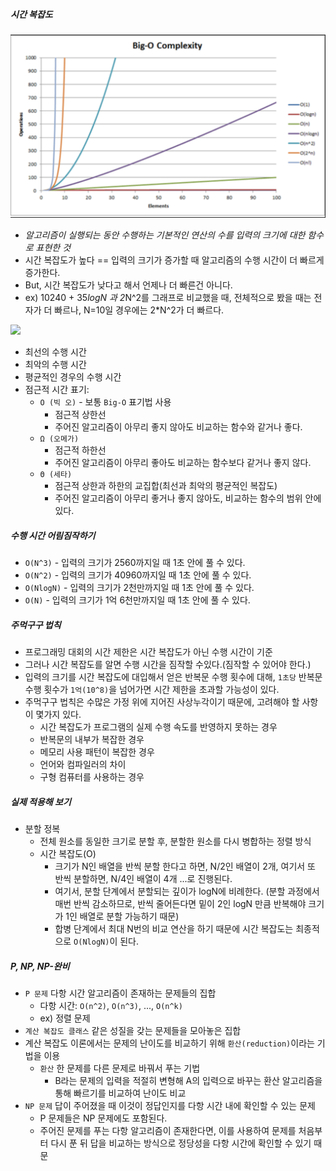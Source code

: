 ##### 시간 복잡도
![](../../img/theory/01-TimeComplexity/time_complexity_graph.png)

- *알고리즘이 실행되는 동안 수행하는 기본적인 연산의 수를 입력의 크기에 대한 함수로 표현한 것*
- 시간 복잡도가 높다 == 입력의 크기가 증가할 때 알고리즘의 수행 시간이 더 빠르게 증가한다.
- But, 시간 복잡도가 낮다고 해서 언제나 더 빠른건 아니다.
- ex) 10240 + 35*logN 과 2*N^2를 그래프로 비교했을 때, 전체적으로 봤을 때는 전자가 더 빠르나, N=10일 경우에는 2*N^2가 더 빠르다.

![](../../img/theory/01-TimeComplexity/compare_n2_and_log.png)

- 최선의 수행 시간
- 최악의 수행 시간
- 평균적인 경우의 수행 시간
- 점근적 시간 표기:
    - `O (빅 오)` - 보통 `Big-O` 표기법 사용
        - 점근적 상한선
        - 주어진 알고리즘이 아무리 좋지 않아도 비교하는 함수와 같거나 좋다.
    - `Ω (오메가)`
        - 점근적 하한선
        - 주어진 알고리즘이 아무리 좋아도 비교하는 함수보다 같거나 좋지 않다.
    - `Θ (세타)`
        - 점근적 상한과 하한의 교집합(최선과 최악의 평균적인 복잡도)
        - 주어진 알고리즘이 아무리 좋거나 좋지 않아도, 비교하는 함수의 범위 안에 있다.


##### 수행 시간 어림짐작하기

- `O(N^3)` - 입력의 크기가 2560까지일 때 1초 안에 풀 수 있다.
- `O(N^2)` - 입력의 크기가 40960까지일 때 1초 안에 풀 수 있다.
- `O(NlogN)` - 입력의 크기가 2천만까지일 때 1초 안에 풀 수 있다.
- `O(N)` - 입력의 크기가 1억 6천만까지일 때 1초 안에 풀 수 있다.

 
##### 주먹구구 법칙

- 프로그래밍 대회의 시간 제한은 시간 복잡도가 아닌 수행 시간이 기준
- 그러나 시간 복잡도를 알면 수행 시간을 짐작할 수있다.(짐작할 수 있어야 한다.)
- 입력의 크기를 시간 복잡도에 대입해서 얻은 반복문 수행 횟수에 대해, `1초당` 반복문 수행 횟수가 `1억(10^8)`을 넘어가면 시간 제한을 초과할 가능성이 있다.
- 주먹구구 법칙은 수많은 가정 위에 지어진 사상누각이기 때문에, 고려해야 할 사항이 몇가지 있다.
    - 시간 복잡도가 프로그램의 실제 수행 속도를 반영하지 못하는 경우
    - 반복문의 내부가 복잡한 경우
    - 메모리 사용 패턴이 복잡한 경우
    - 언어와 컴파일러의 차이
    - 구형 컴퓨터를 사용하는 경우


##### 실제 적용해 보기

- 분할 정복
    - 전체 원소를 동일한 크기로 분할 후, 분할한 원소를 다시 병합하는 정렬 방식
    - 시간 복잡도(O)
        - 크기가 N인 배열을 반씩 분할 한다고 하면, N/2인 배열이 2개, 여기서 또 반씩 분할하면, N/4인 배열이 4개 ...로 진행된다.
        - 여기서, 분할 단계에서 분할되는 깊이가 logN에 비례한다. (분할 과정에서 매번 반씩 감소하므로, 반씩 줄어든다면 밑이 2인 logN 만큼 반복해야 크기가 1인 배열로 분할 가능하기 때문)
        - 합병 단계에서 최대 N번의 비교 연산을 하기 때문에 시간 복잡도는 최종적으로 `O(NlogN)`이 된다.


##### P, NP, NP-완비

- `P 문제` 다항 시간 알고리즘이 존재하는 문제들의 집합
    - 다항 시간: `O(n^2)`, `O(n^3)`, ..., `O(n^k)`
    - ex) 정렬 문제
- `계산 복잡도 클래스` 같은 성질을 갖는 문제들을 모아놓은 집합
- 계산 복잡도 이론에서는 문제의 난이도를 비교하기 위해 `환산(reduction)`이라는 기법을 이용
    - `환산` 한 문제를 다른 문제로 바꿔서 푸는 기법
        - B라는 문제의 입력을 적절히 변형해 A의 입력으로 바꾸는 환산 알고리즘을 통해 빠르기를 비교하여 난이도 비교
- `NP 문제` 답이 주어졌을 때 이것이 정답인지를 다항 시간 내에 확인할 수 있는 문제
    - P 문제들은 NP 문제에도 포함된다.
    - 주어진 문제를 푸는 다항 알고리즘이 존재한다면, 이를 사용하여 문제를 처음부터 다시 푼 뒤 답을 비교하는 방식으로 정당성을 다항 시간에 확인할 수 있기 때문
